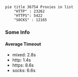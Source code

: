 
```mermaid
pie title 36754 Proxies in list
    "HTTP" : 23262
    "HTTPS": 5422
    "SOCKS" : 12165
```

### Some Info
#### Average Timeout

- mixed: 2.8s
- http: 1.4s
- https: 8.6s
- socks: 6.6s
